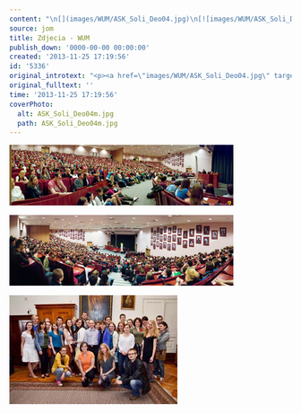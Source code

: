```yaml
---
content: "\n[](images/WUM/ASK_Soli_Deo04.jpg)\n[![images/WUM/ASK_Soli_Deo04m.jpg](images/WUM/ASK_Soli_Deo04m.jpg)](images/WUM/ASK_Soli_Deo04.jpg)\n\r\n\n[](images/WUM/ASK_Soli_Deo01_fot_Ewa_Wisniewska.jpg)\n[![images/WUM/ASK_Soli_Deo01m_fot_Ewa_Wisniewska.jpg](images/WUM/ASK_Soli_Deo01m_fot_Ewa_Wisniewska.jpg)](images/WUM/ASK_Soli_Deo01_fot_Ewa_Wisniewska.jpg)\n\r\n\n[](images/WUM/ASK_Soli_Deo02_fot_Ewa_Wisniewska.jpg)\n[![images/WUM/ASK_Soli_Deo02m_fot_Ewa_Wisniewska.jpg](images/WUM/ASK_Soli_Deo02m_fot_Ewa_Wisniewska.jpg)](images/WUM/ASK_Soli_Deo02_fot_Ewa_Wisniewska.jpg)\n\r\n\n[](images/WUM/ASK_Soli_Deo05.JPG)\n[![images/WUM/ASK_Soli_Deo05m.jpg](images/WUM/ASK_Soli_Deo05m.jpg)](images/WUM/ASK_Soli_Deo05.JPG)\n"
source: jom
title: Zdjecia - WUM
publish_down: '0000-00-00 00:00:00'
created: '2013-11-25 17:19:56'
id: '5336'
original_introtext: "<p><a href=\"images/WUM/ASK_Soli_Deo04.jpg\" target=\"_blank\"><img src=\"images/WUM/ASK_Soli_Deo04m.jpg\" border=\"0\" alt=\"\" style=\"display: block; margin-left: auto; margin-right: auto;\" /></a></p>\r\n<p><a href=\"images/WUM/ASK_Soli_Deo01_fot_Ewa_Wisniewska.jpg\" target=\"_blank\"><img src=\"images/WUM/ASK_Soli_Deo01m_fot_Ewa_Wisniewska.jpg\" border=\"0\" alt=\"\" style=\"display: block; margin-left: auto; margin-right: auto;\" /></a></p>\r\n<p><a href=\"images/WUM/ASK_Soli_Deo02_fot_Ewa_Wisniewska.jpg\" target=\"_blank\"><img src=\"images/WUM/ASK_Soli_Deo02m_fot_Ewa_Wisniewska.jpg\" border=\"0\" alt=\"\" style=\"display: block; margin-left: auto; margin-right: auto;\" /></a></p>\r\n<p><a href=\"images/WUM/ASK_Soli_Deo05.JPG\" target=\"_blank\"><img src=\"images/WUM/ASK_Soli_Deo05m.jpg\" border=\"0\" alt=\"\" style=\"display: block; margin-left: auto; margin-right: auto;\" /></a></p>"
original_fulltext: ''
time: '2013-11-25 17:19:56'
coverPhoto:
  alt: ASK_Soli_Deo04m.jpg
  path: ASK_Soli_Deo04m.jpg
---
```

[](ASK_Soli_Deo04.jpg)
[](ASK_Soli_Deo04.jpg)


[](ASK_Soli_Deo01_fot_Ewa_Wisniewska.jpg)
[![ASK_Soli_Deo01m_fot_Ewa_Wisniewska.jpg](ASK_Soli_Deo01m_fot_Ewa_Wisniewska.jpg)](ASK_Soli_Deo01_fot_Ewa_Wisniewska.jpg)


[](ASK_Soli_Deo02_fot_Ewa_Wisniewska.jpg)
[![ASK_Soli_Deo02m_fot_Ewa_Wisniewska.jpg](ASK_Soli_Deo02m_fot_Ewa_Wisniewska.jpg)](ASK_Soli_Deo02_fot_Ewa_Wisniewska.jpg)


[](ASK_Soli_Deo05.JPG)
[![ASK_Soli_Deo05m.jpg](ASK_Soli_Deo05m.jpg)](ASK_Soli_Deo05.JPG)


<!--{{json:{"created_date":"2013-11-25 17:19:56","publish_down":"0000-00-00 00:00:00","id":"5336"}}}-->